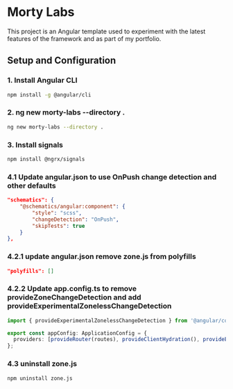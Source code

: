 # Morty Labs

This project is an Angular template used to experiment with the latest features of the framework and as part of my portfolio.

## Setup and Configuration

### 1. Install Angular CLI
```bash
npm install -g @angular/cli
```
### 2. ng new morty-labs --directory .

```bash
ng new morty-labs --directory .
```

### 3. Install signals
```bash
npm install @ngrx/signals
```

### 4.1 Update angular.json to use OnPush change detection and other defaults
```json
"schematics": {
    "@schematics/angular:component": {
        "style": "scss",
        "changeDetection": "OnPush",
        "skipTests": true
    }
},
```

### 4.2.1 update angular.json remove zone.js from polyfills
```json
"polyfills": []
```
### 4.2.2 Update app.config.ts to remove provideZoneChangeDetection and add provideExperimentalZonelessChangeDetection
```typescript
import { provideExperimentalZonelessChangeDetection } from '@angular/core';

export const appConfig: ApplicationConfig = {
  providers: [provideRouter(routes), provideClientHydration(), provideExperimentalZonelessChangeDetection()]
};
```

### 4.3 uninstall zone.js
```bash
npm uninstall zone.js
```